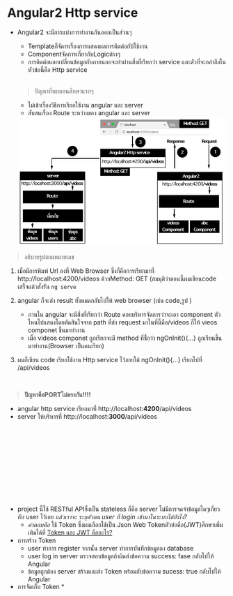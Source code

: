 # Angular2 Http service
* Angular2 จะมีการแบ่งการทำงานกันออกเป็นส่วนๆ
  * Templateก็จัดารเรื่องการแสดงผลการติดต่อกับ้ใช้งาน 
  * Componentจัดการเกี่ยวกับLogicต่างๆ
  * การติดต่อแลกเปลี่ยนข้อมูลกับภายนอกจะทำผ่านสิ่งที่เรียกว่า service และตัวที่จะกล่าถึงในหัวข้อนี้คือ Http service
  <br>
  
  > ปัญหาที่พบตอนศึกษาแรกๆ
  * ไม่เข้าเรื่องวิธีการเรียกใช้งาน angular และ server
  * สับสนเรื่อง Route ระหว่างของ angular และ server
  <a href="https://github.com/wudtichaikarun/mean-video-colletion/blob/master/angular-src/src/assets/images/http.png" target="_blank">
    <img border="0" src="https://github.com/wudtichaikarun/mean-video-colletion/blob/master/angular-src/src/assets/images/http.png" />
</a>

> อธิบายรูปตามหมายเลข
  1. เมื่อมีการพิมพ์ Url ลงที่ Web Browser ซึ่งก็คือการเรียกมาที่ http://localhost:4200/videos  ด้วยMethod: GET (สมมุติว่าตอนนี้ผมเขียนcode เสร็จแล้วสั่งรัน <code>ng serve</code>
  
  2. angular ก็จะส่ง result ทั้งหมดกลับไปให้ web browser (เช่น code,รูป )
     * ภานใน angular จะมีสิ่งที่เรียกว่า Route คอยบริหารจัดการว่าจะเอา component ตัวไหนไปแสดงโดยตัดสินใจจาก path ที่ส่ง request มาในที่นี้คือ/videos ก็ให้ vieos componet ขึ้นมาทำงาน
     * เมื่อ videos componet ถูกเรียกจะมี method ที่ชื่อว่า ngOnInit(){...} ถูกเรียนขึ้นมาทำงาน(Browser เป็นคนเรียก)
    
  3. ผมก็เขียน code เรียกใช้งาน Http service ไว้ภายใต้  ngOnInit(){...} เรียกไปที่ /api/videos 
<br>

> **ปัญหาคือPORTไม่ตรงกัน!!!!**
  * angular http service เรียกมาที่ http://localhost:**4200**/api/videos 
  * server ให้บริหารที่ http://localhost:**3000**/api/videos



<br><br><br><br>
===================================
* project นี้ใช้ RESTful APIซึ่งเป็น stateless ก็คือ server ไม่มีการจดจำข้อมูลใดๆเกี่ยวกับ user ไว้เลย *แล้วเราจะ ระบุตัวตน user ที่ login เข้ามาในระบบได้ยังไง?*<br>
    * *คำตอบคือ* ใช้ Token ซึ่งผมเลือกใช้เป็น Json Web Tokenตัวย่อคือ(JWT)ศึกษาเพิ่มเติมได้ที่ [Token และ JWT คืออะไร? ](https://devahoy.com/posts/understanding-token-and-jwt-create-authentication-with-hapijs/)
 * การสร้าง Token 
    * user ทำการ register จากนั้น server ทำการบันทึกข้อมูลลง database
    * user log in server ตรวจสอบข้อมูลถ้าผิดส่งข้อความ success: fase กลับไปให้ Angular 
    * ข้อมูลถูกต้อง server สร้างและส่ง Token พร้อมกับข้อความ sucess: true กลับไปให้ Angular
 * การจัดเก็บ Token
    * 

